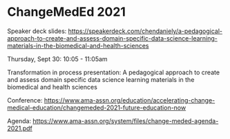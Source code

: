 # ChangeMedEd 2021

Speaker deck slides: https://speakerdeck.com/chendaniely/a-pedagogical-approach-to-create-and-assess-domain-specific-data-science-learning-materials-in-the-biomedical-and-health-sciences

Thursday, Sept 30: 10:05 - 11:05am

Transformation in process presentation:
A pedagogical approach to create and assess domain specific data science learning materials in the biomedical and health sciences

Conference: https://www.ama-assn.org/education/accelerating-change-medical-education/changemeded-2021-future-education-now

Agenda: https://www.ama-assn.org/system/files/change-meded-agenda-2021.pdf
